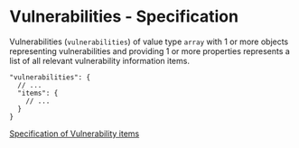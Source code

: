 # Vulnerabilities - Specification

Vulnerabilities (`vulnerabilities`) of value type `array` with 1 or more objects representing vulnerabilities and
providing 1 or more properties represents a list of all relevant vulnerability information items.

```
"vulnerabilities": {
  // ...
  "items": {
    // ...
  }
}
```

[Specification of Vulnerability items](vulnerabilities/vulnerability-spec.en.md)

